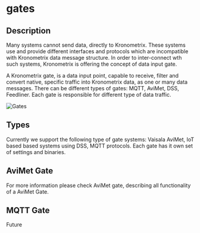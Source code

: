# gates

## Description

Many systems cannot send data, directly to Kronometrix. These systems use and provide different interfaces and protocols which are incompatible with Kronometrix data message structure. In order to inter-connect wth such systems, Kronometrix is offering the concept of data input gate. 

A Kronometrix gate, is a data input point, capable to receive, filter and convert native, specific traffic into Kronometrix data, as one or many data messages. There can be different types of gates: MQTT, AviMet, DSS, Feedliner. Each gate is responsible for different type of data traffic.

![Gates](http://www.kronometrix.org/gate.svg)

## Types

Currently we support the following type of gate systems: Vaisala AviMet, IoT based based systems using DSS, MQTT protocols. Each gate has it own set of settings and binaries. 

## AviMet Gate

For more information please check AviMet gate, describing all functionality of a AviMet Gate.

## MQTT Gate

Future
